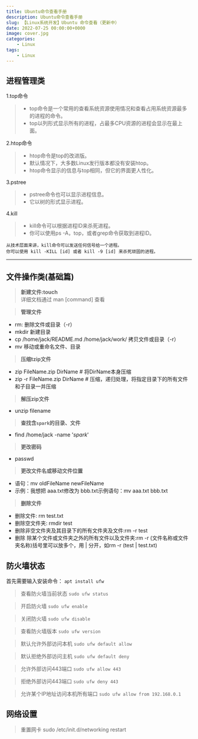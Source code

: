 ```yaml
---
title: Ubuntu命令查看手册
description: Ubuntu命令查看手册
slug: 【Linux系统开发】Ubuntu 命令查看（更新中）
date: 2022-07-25 00:00:00+0000
image: cover.jpg
categories:
    - Linux
tags:
    - Linux
---
```




## 进程管理类
1.top命令  

> * top命令是一个常用的查看系统资源使用情况和查看占用系统资源最多的进程的命令。
> * top以列形式显示所有的进程，占最多CPU资源的进程会显示在最上面。

2.htop命令

> * htop命令是top的改进版。
> * 默认情况下，大多数Linux发行版本都没有安装htop。
> * htop命令显示的信息与top相同，但它的界面更人性化。

3.pstree

> * pstree命令也可以显示进程信息。
> * 它以树的形式显示进程。

4.kill

> * kill命令可以根据进程ID来杀死进程。  
> * 你可以使用ps -A，top，或者grep命令获取到进程ID。  

    从技术层面来讲，kill命令可以发送任何信号给一个进程。
    你可以使用 kill -KILL [id] 或者 kill -9 [id] 来杀死顽固的进程。  
---
## 文件操作类(基础篇)
>**新建文件:touch**  
    详细文档通过 man [command] 查看  

>**管理文件**
* rm: 删除文件或目录（-r）
* mkdir 新建目录
* cp /home/jack/README.md /home/jack/work/  拷贝文件或目录（-r）
* mv  移动或重命名文件、目录

> **压缩tzip文件**

* zip FileName.zip DirName    # 将DirName本身压缩
* zip -r FileName.zip DirName # 压缩，递归处理，将指定目录下的所有文件和子目录一并压缩

>**解压zip文件**
* unzip filename

> **查找含`spark`的目录、文件**
* find /home/jack -name '*spark*' 

> **更改密码**
* passwd 

> **更改文件名或移动文件位置**
* 语句：mv oldFileName  newFileName  
* 示例：我想把 aaa.txt修改为 bbb.txt示例语句：mv  aaa.txt  bbb.txt

>**删除文件**
* 删除文件: rm test.txt
* 删除空文件夹: rmdir test
* 删除非空文件夹及其目录下的所有文件夹及文件:rm -r test
* 删除 除某个文件或文件夹之外的所有文件以及文件夹:rm -r (文件名称或文件夹名称)括号里可以放多个，用 | 分开，如rm -r (test | test.txt)

## 防火墙状态
首先需要输入安装命令：
`apt install ufw`
> 查看防火墙当前状态
`sudo ufw status`

> 开启防火墙
> `sudo ufw enable`

>关闭防火墙
`sudo ufw disable`

>查看防火墙版本
`sudo ufw version`

>默认允许外部访问本机
`sudo ufw default allow`

>默认拒绝外部访问主机
`sudo ufw default deny`

>允许外部访问443端口
`sudo ufw allow 443`

>拒绝外部访问443端口
`sudo ufw deny 443`

>允许某个IP地址访问本机所有端口
`sudo ufw allow from 192.168.0.1`


## 网络设置
>重置网卡
>sudo /etc/init.d/networking restart
